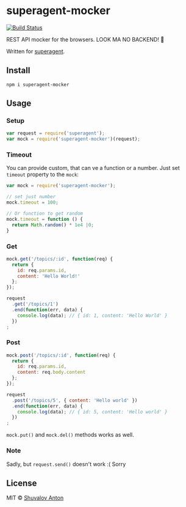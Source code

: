# superagent-mocker

[![Build Status](https://travis-ci.org/rambler-digital-solutions/superagent-mocker.svg?branch=master)](https://travis-ci.org/rambler-digital-solutions/superagent-mocker)

REST API mocker for the browsers. LOOK MA NO BACKEND! 👐

Written for [superagent](https://github.com/visionmedia/superagent).

## Install

```shell
npm i superagent-mocker
```

## Usage

### Setup

```js
var request = require('superagent');
var mock = require('superagent-mocker')(request);
```

### Timeout

You can provide custom, that can ve a function or a number. Just set
`timeout` property to the `mock`:

```js
var mock = require('superagent-mocker');

// set just number
mock.timeout = 100;

// Or function to get random
mock.timeout = function () {
  return Math.random() * 1e4 |0;
}
```

### Get

```js
mock.get('/topics/:id', function(req) {
  return {
    id: req.params.id,
    content: 'Hello World!'
  };
});

request
  .get('/topics/1')
  .end(function(err, data) {
    console.log(data); // { id: 1, content: 'Hello World' }
  })
;
```

### Post

```js
mock.post('/topics/:id', function(req) {
  return {
    id: req.params.id,
    content: req.body.content
  };
});

request
  .post('/topics/5', { content: 'Hello world' })
  .end(function(err, data) {
    console.log(data); // { id: 5, content: 'Hello world' }
  })
;
```

`mock.put()` and `mock.del()` methods works as well.

### Note

Sadly, but `request.send()` doesn't work :( Sorry

## License

MIT © [Shuvalov Anton](http://shuvalov.info)

